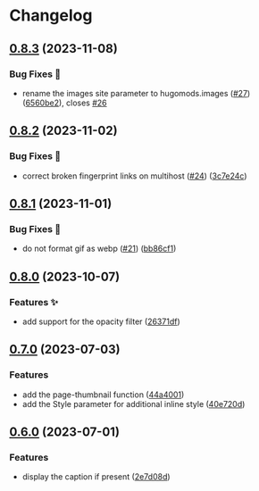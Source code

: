 # Changelog

## [0.8.3](https://github.com/hugomods/images/compare/v0.8.2...v0.8.3) (2023-11-08)


### Bug Fixes 🐞

* rename the images site parameter to hugomods.images ([#27](https://github.com/hugomods/images/issues/27)) ([6560be2](https://github.com/hugomods/images/commit/6560be2b3cc1c97bec805c19628db965062171ec)), closes [#26](https://github.com/hugomods/images/issues/26)

## [0.8.2](https://github.com/hugomods/images/compare/v0.8.1...v0.8.2) (2023-11-02)


### Bug Fixes 🐞

* correct broken fingerprint links on multihost ([#24](https://github.com/hugomods/images/issues/24)) ([3c7e24c](https://github.com/hugomods/images/commit/3c7e24c64e9c726a5c85e2d37d09e370fc19381a))

## [0.8.1](https://github.com/hugomods/images/compare/v0.8.0...v0.8.1) (2023-11-01)


### Bug Fixes 🐞

* do not format gif as webp ([#21](https://github.com/hugomods/images/issues/21)) ([bb86cf1](https://github.com/hugomods/images/commit/bb86cf1f28870e59e76818886abdd27ba69cd76d))

## [0.8.0](https://github.com/hugomods/images/compare/v0.7.0...v0.8.0) (2023-10-07)


### Features ✨

* add support for the opacity filter ([26371df](https://github.com/hugomods/images/commit/26371dfb3383c6e74505fb43121fa1d5cf6cf946))

## [0.7.0](https://github.com/hugomods/images/compare/v0.6.0...v0.7.0) (2023-07-03)


### Features

* add the page-thumbnail function ([44a4001](https://github.com/hugomods/images/commit/44a40016483b79128277f110009f0fcb11e6c360))
* add the Style parameter for additional inline style ([40e720d](https://github.com/hugomods/images/commit/40e720df8b92435634184f8c6a19d9e66e13c52f))

## [0.6.0](https://github.com/hugomods/images/compare/v0.5.1...v0.6.0) (2023-07-01)


### Features

* display the caption if present ([2e7d08d](https://github.com/hugomods/images/commit/2e7d08dbf620e4c0ef3d14d0de28773aa3a1195f))
